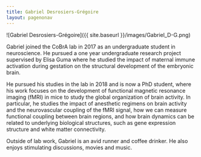 ```yaml
---
title: Gabriel Desrosiers-Grégoire
layout: pagenonav
---
```

![Gabriel Desrosiers-Grégoire]({{ site.baseurl }}/images/Gabriel_D-G.png)

Gabriel joined the CoBrA lab in 2017 as an undergraduate student in neuroscience. He pursued a one year undergraduate research project supervised by Elisa Guma where he studied the impact of maternal immune activation during gestation on the structural development of the embryonic brain.

He pursued his studies in the lab in 2018 and is now a PhD student, where his work focuses on the development of functional magnetic resonance imaging (fMRI) in mice to study the global organization of brain activity. In particular, he studies the impact of anesthetic regimens on brain activity and the neurovascular coupling of the fMRI signal, how we can measure functional coupling between brain regions, and how brain dynamics can be related to underlying biological structures, such as gene expression structure and white matter connectivity.

Outside of lab work, Gabriel is an avid runner and coffee drinker. He also enjoys stimulating discussions, movies and music.
